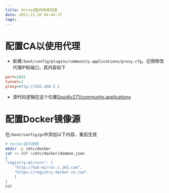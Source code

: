 ```yaml
---
title: Unraid国内网络加速
date: 2021-11-20 04:44:37
tags:
---
```

# 配置CA以使用代理
- 新建`/boot/config/plugins/community.applications/proxy.cfg`，记得修改代理IP和端口，其内容如下
```ini
port=1081
tunnel=1
proxy=http://192.168.5.1
```
- 源代码逻辑在这个位置[Squidly271/community.applications](https://github.com/Squidly271/community.applications/blob/722f7f489dfbc71382e6dc4a524ee013e29cb344/source/community.applications/usr/local/emhttp/plugins/community.applications/include/helpers.php#L63)



# 配置Docker镜像源
在`/boot/config/go`中添加以下内容，重启生效
```bash
# docker国内镜像
mkdir -p /etc/docker
cat << EOF >/etc/docker/daemon.json
{
"registry-mirrors": [
    "http://hub-mirror.c.163.com",
    "https://registry.docker-cn.com",
    ]
}
EOF
```